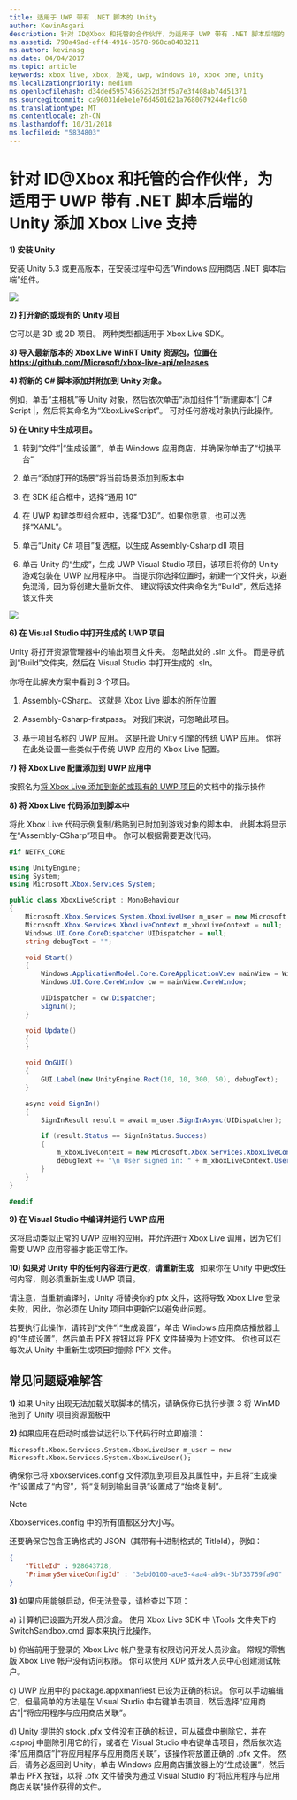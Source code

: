 ```yaml
---
title: 适用于 UWP 带有 .NET 脚本的 Unity
author: KevinAsgari
description: 针对 ID@Xbox 和托管的合作伙伴，为适用于 UWP 带有 .NET 脚本后端的 Unity 添加 Xbox Live 支持
ms.assetid: 790a49ad-eff4-4916-8578-968ca8483211
ms.author: kevinasg
ms.date: 04/04/2017
ms.topic: article
keywords: xbox live, xbox, 游戏, uwp, windows 10, xbox one, Unity
ms.localizationpriority: medium
ms.openlocfilehash: d34ded59574566252d3ff5a7e3f408ab74d51371
ms.sourcegitcommit: ca96031debe1e76d4501621a7680079244ef1c60
ms.translationtype: MT
ms.contentlocale: zh-CN
ms.lasthandoff: 10/31/2018
ms.locfileid: "5834803"
---
```

# <a name="add-xbox-live-support-to-unity-for-uwp-with-net-scripting-backend-for-idxbox-and-managed-partners"></a>针对 ID@Xbox 和托管的合作伙伴，为适用于 UWP 带有 .NET 脚本后端的 Unity 添加 Xbox Live 支持

**1) 安装 Unity**

安装 Unity 5.3 或更高版本，在安装过程中勾选“Windows 应用商店 .NET 脚本后端”组件。

![](../images/unity/unity1-install.png)

**2) 打开新的或现有的 Unity 项目**

它可以是 3D 或 2D 项目。 两种类型都适用于 Xbox Live SDK。

**3) 导入最新版本的 Xbox Live WinRT Unity 资源包，位置在 https://github.com/Microsoft/xbox-live-api/releases**

**4) 将新的 C\# 脚本添加并附加到 Unity 对象。**

例如，单击“主相机”等 Unity 对象，然后依次单击“添加组件”\|“新建脚本”\| C\# Script \|，然后将其命名为“XboxLiveScript”。 可对任何游戏对象执行此操作。

**5) 在 Unity 中生成项目。**

1.  转到“文件”\|“生成设置”，单击 Windows 应用商店，并确保你单击了“切换平台”

2.  单击“添加打开的场景”将当前场景添加到版本中

3.  在 SDK 组合框中，选择“通用 10”

4.  在 UWP 构建类型组合框中，选择“D3D”。如果你愿意，也可以选择“XAML”。

5.  单击“Unity C\# 项目”复选框，以生成 Assembly-Csharp.dll 项目

6.  单击 Unity 的“生成”，生成 UWP Visual Studio 项目，该项目将你的 Unity 游戏包装在 UWP 应用程序中。 当提示你选择位置时，新建一个文件夹，以避免混淆，因为将创建大量新文件。 建议将该文件夹命名为“Build”，然后选择该文件夹

![](../images/unity/unity3-buildsettings.png)


**6) 在 Visual Studio 中打开生成的 UWP 项目**

Unity 将打开资源管理器中的输出项目文件夹。  忽略此处的 .sln 文件。  而是导航到“Build”文件夹，然后在 Visual Studio 中打开生成的 .sln。  

你将在此解决方案中看到 3 个项目。

1.  Assembly-CSharp。 这就是 Xbox Live 脚本的所在位置

2.  Assembly-Csharp-firstpass。 对我们来说，可忽略此项目。

3.  基于项目名称的 UWP 应用。 这是托管 Unity 引擎的传统 UWP 应用。 你将在此处设置一些类似于传统 UWP 应用的 Xbox Live 配置。


**7) 将 Xbox Live 配置添加到 UWP 应用中**

按照名为[将 Xbox Live 添加到新的或现有的 UWP 项目](get-started-with-visual-studio-and-uwp.md)的文档中的指示操作

**8) 将 Xbox Live 代码添加到脚本中**

将此 Xbox Live 代码示例复制/粘贴到已附加到游戏对象的脚本中。 此脚本将显示在“Assembly-CSharp”项目中。 你可以根据需要更改代码。

```csharp
#if NETFX_CORE

using UnityEngine;
using System;
using Microsoft.Xbox.Services.System;

public class XboxLiveScript : MonoBehaviour
{
    Microsoft.Xbox.Services.System.XboxLiveUser m_user = new Microsoft.Xbox.Services.System.XboxLiveUser();
    Microsoft.Xbox.Services.XboxLiveContext m_xboxLiveContext = null;
    Windows.UI.Core.CoreDispatcher UIDispatcher = null;
    string debugText = "";

    void Start()
    {
        Windows.ApplicationModel.Core.CoreApplicationView mainView = Windows.ApplicationModel.Core.CoreApplication.MainView;
        Windows.UI.Core.CoreWindow cw = mainView.CoreWindow;

        UIDispatcher = cw.Dispatcher;
        SignIn();
    }

    void Update()
    {
    }

    void OnGUI()
    {
        GUI.Label(new UnityEngine.Rect(10, 10, 300, 50), debugText);
    }

    async void SignIn()
    {
        SignInResult result = await m_user.SignInAsync(UIDispatcher);

        if (result.Status == SignInStatus.Success)
        {
            m_xboxLiveContext = new Microsoft.Xbox.Services.XboxLiveContext(m_user);
            debugText += "\n User signed in: " + m_xboxLiveContext.User.Gamertag;
        }
    }
}

#endif
```

**9) 在 Visual Studio 中编译并运行 UWP 应用**

这将启动类似正常的 UWP 应用的应用，并允许进行 Xbox Live 调用，因为它们需要 UWP 应用容器才能正常工作。

**10) 如果对 Unity 中的任何内容进行更改，请重新生成**
  
如果你在 Unity 中更改任何内容，则必须重新生成 UWP 项目。

请注意，当重新编译时，Unity 将替换你的 pfx 文件，这将导致 Xbox Live 登录失败，因此，你必须在 Unity 项目中更新它以避免此问题。

若要执行此操作，请转到“文件”\|“生成设置”，单击 Windows 应用商店播放器上的“生成设置”，然后单击 PFX 按钮以将 PFX 文件替换为上述文件。 你也可以在每次从 Unity 中重新生成项目时删除 PFX 文件。

## <a name="troubleshooting-common-issues"></a>常见问题疑难解答

**1)** 如果 Unity 出现无法加载关联脚本的情况，请确保你已执行步骤 3 将 WinMD 拖到了 Unity 项目资源面板中

**2)** 如果应用在启动时或尝试运行以下代码行时立即崩溃：

    Microsoft.Xbox.Services.System.XboxLiveUser m_user = new Microsoft.Xbox.Services.System.XboxLiveUser();

确保你已将 xboxservices.config 文件添加到项目及其属性中，并且将“生成操作”设置成了“内容”，将“复制到输出目录”设置成了“始终复制”。

> [!NOTE]
> Xboxservices.config 中的所有值都区分大小写。

还要确保它包含正确格式的 JSON（其带有十进制格式的 TitleId），例如：

```json
{
    "TitleId" : 928643728,
    "PrimaryServiceConfigId" : "3ebd0100-ace5-4aa4-ab9c-5b733759fa90"
}
```

**3)** 如果应用能够启动，但无法登录，请检查以下项：

a) 计算机已设置为开发人员沙盒。  使用 Xbox Live SDK 中 \Tools 文件夹下的 SwitchSandbox.cmd 脚本来执行此操作。

b) 你当前用于登录的 Xbox Live 帐户登录有权限访问开发人员沙盒。  常规的零售版 Xbox Live 帐户没有访问权限。  你可以使用 XDP 或开发人员中心创建测试帐户。

c) UWP 应用中的 package.appxmanfiest 已设为正确的标识。  你可以手动编辑它，但最简单的方法是在 Visual Studio 中右键单击项目，然后选择“应用商店”\|“将应用程序与应用商店关联”。

d) Unity 提供的 stock .pfx 文件没有正确的标识，可从磁盘中删除它，并在 .csproj 中删除引用它的行，或者在 Visual Studio 中右键单击项目，然后依次选择“应用商店”\|“将应用程序与应用商店关联”，该操作将放置正确的 .pfx 文件。  然后，请务必返回到 Unity，单击 Windows 应用商店播放器上的“生成设置”，然后单击 PFX 按钮，以将 .pfx 文件替换为通过 Visual Studio 的“将应用程序与应用商店关联”操作获得的文件。
